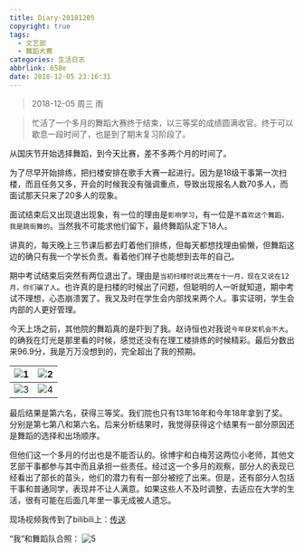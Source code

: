 ```yaml
---
title: Diary-20181205
copyright: true
tags:
  - 文艺部
  - 舞蹈大赛
categories: 生活日志
abbrlink: 658e
date: 2018-12-05 23:16:31
---
```


> 2018-12-05 周三 雨

<!--more-->

> 忙活了一个多月的舞蹈大赛终于结束，以三等奖的成绩圆满收官。终于可以歇息一段时间了，也是到了期末复习阶段了。

从国庆节开始选择舞蹈，到今天比赛，差不多两个月的时间了。

为了尽早开始排练，把扫楼安排在歌手大赛一起进行。因为是18级干事第一次扫楼，而且任务又多，开会的时候我没有强调重点，导致出现报名人数70多人，而面试那天只来了20多人的现象。

面试结束后又出现退出现象，有一位的理由是`影响学习`，有一位是`不喜欢这个舞蹈，我是跳街舞的`。当然我不可能求他们留下，最终舞蹈队定下18人。

讲真的，每天晚上三节课后都去盯着他们排练，但每天都想找理由偷懒，但舞蹈这边的确只有我一个学长负责。看着他们样子也能想到去年的自己。

期中考试结束后突然有两位退出了。理由是`当初扫楼时说比赛在十一月，现在又说在12月，你们骗了人`。也许真的是扫楼的时候出了问题，但聪明的人一听就知道，期中考试不理想，心态崩溃罢了。我又及时在学生会内部找来两个人。事实证明，学生会内部的人更好管理。

今天上场之前，其他院的舞蹈真的是吓到了我。赵诗恒也对我说`今年获奖机会不大`。的确我在灯光是那里看的时候，感觉还没有在理工楼排练的时候精彩。最后分数出来96.9分，我是万万没想到的，完全超出了我的预期。

![1](https://i.loli.net/2018/12/08/5c0b46c5af2c0.jpg)|![2](https://i.loli.net/2018/12/06/5c0917483676a.jpeg)
:-----:|:-----:
![3](https://i.loli.net/2018/12/06/5c09174412ea8.jpeg)|![4](https://i.loli.net/2018/12/06/5c091747ec7ec.jpeg)

最后结果是第六名，获得三等奖。我们院也只有13年16年和今年18年拿到了奖。分别是第七第八和第六名。后来分析结果时，我觉得获得这个结果有一部分原因还是舞蹈的选择和出场顺序。

但他们这一个多月的付出也是不能否认的。徐博宇和白梅芳这两位小老师，其他文艺部干事都参与其中而且承担一些责任。经过这一个多月的观察，部分人的表现已经看出了部长的苗头，他们的潜力有有一部分被挖了出来。但是，还有部分人包括干事和普通同学，表现并不让人满意。如果这些人不及时调整，去适应在大学的生活，很有可能在后面几年里一事无成被人遗忘。

现场视频我传到了bilibili上：[传送]()

“我”和舞蹈队合照：
![5](https://i.loli.net/2018/12/08/5c0b46e71e09c.jpg)